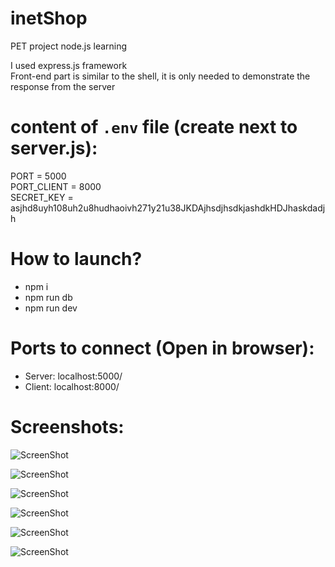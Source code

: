 # inetShop
PET project node.js learning  

I used express.js framework  
Front-end part is similar to the shell, it is only needed to demonstrate the response from the server  

# content of `.env` file (create next to server.js):
PORT = 5000  
PORT_CLIENT = 8000  
SECRET_KEY = asjhd8uyh108uh2u8hudhaoivh271y21u38JKDAjhsdjhsdkjashdkHDJhaskdadjh  

# How to launch?
- npm i  
- npm run db  
- npm run dev  

# Ports to connect (Open in browser):
- Server: localhost:5000/  
- Client: localhost:8000/  

# Screenshots:
![ScreenShot](https://cdn.discordapp.com/attachments/754302458129547344/1103763511219326986/image.png)

![ScreenShot](https://cdn.discordapp.com/attachments/754302458129547344/1103763821119688765/image.png)

![ScreenShot](https://cdn.discordapp.com/attachments/754302458129547344/1103764443239813301/image.png)

![ScreenShot](https://cdn.discordapp.com/attachments/754302458129547344/1103765253533208696/image.png)

![ScreenShot](https://cdn.discordapp.com/attachments/754302458129547344/1103765367161102396/image.png)

![ScreenShot](https://cdn.discordapp.com/attachments/754302458129547344/1103765472345866311/image.png)
